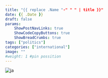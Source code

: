 ```yaml
---
title: "{{ replace .Name "-" " " | title }}"
date: {{ .Date }}
draft: false
params:
    ShowPostNavLinks: true
    ShowCodeCopyButtons: true
    ShowBreadCrumbs: true
tags: ["politics"]
categories: ["international"]
image: ""
#weight: 1 #pin possition
---
```

![ja](/img/zwsem.jpeg#left)